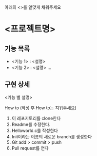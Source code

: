 아래의 <>를 알맞게 채워주세요

# <프로젝트명>

## 기능 목록
- <기능 1> : <설명>
- <기능 2> : <설명>
...

## 구현 상세
<기능 별 설명>


How to (작성 후 How to는 지워주세요)
1. 이 레포지토리를 clone한다
2. Readme를 수정한다.
3. Helloworld.c를 작성한다
4. Init이라는 이름의 새로운 branch를 생성한다
5. Git add > commit > push
6. Pull request를 연다
